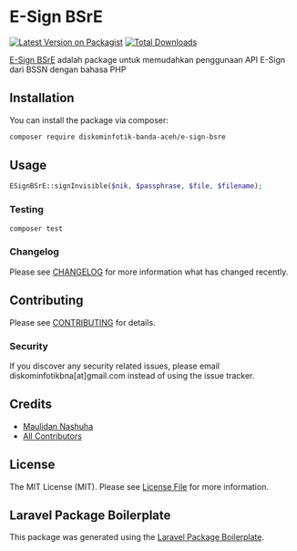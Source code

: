 # E-Sign BSrE

[![Latest Version on Packagist](https://img.shields.io/packagist/v/diskominfotik-banda-aceh/e-sign-bsre.svg?style=flat-square)](https://packagist.org/packages/diskominfotik-banda-aceh/e-sign-bsre)
[![Total Downloads](https://img.shields.io/packagist/dt/diskominfotik-banda-aceh/e-sign-bsre.svg?style=flat-square)](https://packagist.org/packages/diskominfotik-banda-aceh/e-sign-bsre)
<!--![GitHub Actions](https://github.com/diskominfotik-banda-aceh/e-sign-bsre/actions/workflows/main.yml/badge.svg)-->

[E-Sign BSrE](https://bsre.bssn.go.id/) adalah package untuk memudahkan penggunaan API E-Sign dari BSSN dengan bahasa PHP

## Installation

You can install the package via composer:

```bash
composer require diskominfotik-banda-aceh/e-sign-bsre
```

## Usage

```php
ESignBSrE::signInvisible($nik, $passphrase, $file, $filename);
```

### Testing

```bash
composer test
```

### Changelog

Please see [CHANGELOG](CHANGELOG.md) for more information what has changed recently.

## Contributing

Please see [CONTRIBUTING](CONTRIBUTING.md) for details.

### Security

If you discover any security related issues, please email diskominfotikbna[at]gmail.com instead of using the issue tracker.

## Credits

-   [Maulidan Nashuha](https://github.com/maulidandev)
-   [All Contributors](../../contributors)

## License

The MIT License (MIT). Please see [License File](LICENSE.md) for more information.

## Laravel Package Boilerplate

This package was generated using the [Laravel Package Boilerplate](https://laravelpackageboilerplate.com).
